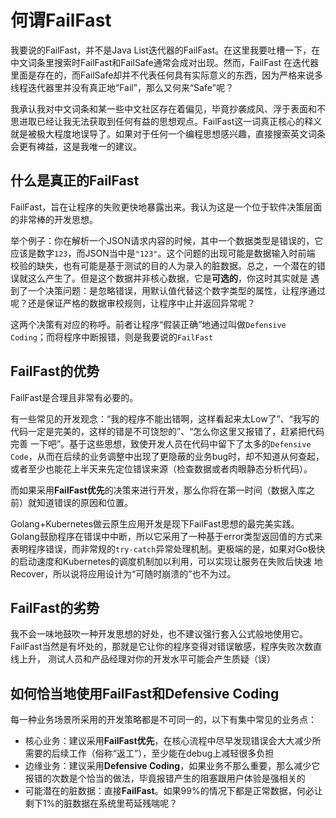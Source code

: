 # 何谓FailFast
我要说的FailFast，并不是Java List迭代器的FailFast。在这里我要吐槽一下，在中文词条里搜索时FailFast和FailSafe通常会成对出现。然而，FailFast
在迭代器里面是存在的，而FailSafe却并不代表任何具有实际意义的东西，因为严格来说多线程迭代器里并没有真正地“Fail”，那么又何来“Safe"呢？

我承认我对中文词条和某一些中文社区存在着偏见，毕竟抄袭成风、浮于表面和不思进取已经让我无法获取到任何有益的思想观点。FailFast这一词真正核心的释义
就是被极大程度地误导了。如果对于任何一个编程思想感兴趣，直接搜索英文词条会更有裨益，这是我唯一的建议。

## 什么是真正的FailFast
FailFast，旨在让程序的失败更快地暴露出来。我认为这是一个位于软件决策层面的非常棒的开发思想。

举个例子：你在解析一个JSON请求内容的时候，其中一个数据类型是错误的，它应该是数字`123`，而JSON当中是`"123"`。这个问题的出现可能是数据输入时前端
校验的缺失，也有可能是基于测试的目的人为录入的脏数据。总之，一个潜在的错误就这么产生了。但是这个数据并非核心数据，它是**可选的**，你这时其实就是
遇到了一个决策问题：是忽略错误，用默认值代替这个数字类型的属性，让程序通过呢？还是保证严格的数据审校规则，让程序中止并返回异常呢？

这两个决策有对应的称呼。前者让程序“假装正确”地通过叫做`Defensive Coding`；而将程序中断报错，则是我要说的`FailFast`

## FailFast的优势
FailFast是合理且非常有必要的。

有一些常见的开发观念：“我的程序不能出错啊，这样看起来太Low了”、“我写的代码一定是完美的，这样的错是不可饶恕的”、“怎么你这里又报错了，赶紧把代码完善
一下吧”。基于这些思想，致使开发人员在代码中留下了太多的`Defensive Code`，从而在后续的业务调整中出现了更隐蔽的业务bug时，却不知道从何查起，
或者至少也能花上半天来先定位错误来源（检查数据或者肉眼静态分析代码）。

而如果采用**FailFast优先**的决策来进行开发，那么你将在第一时间（数据入库之前）就知道错误的原因和位置。

Golang+Kubernetes做云原生应用开发是现下FailFast思想的最完美实践。Golang鼓励程序在错误中中断，所以它采用了一种基于error类型返回值的方式来
表明程序错误，而非常规的`try-catch`异常处理机制。更极端的是，如果对Go极快的启动速度和Kubernetes的调度机制加以利用，可以实现让服务在失败后快速
地Recover，所以说将应用设计为“可随时崩溃的”也不为过。

## FailFast的劣势
我不会一味地鼓吹一种开发思想的好处，也不建议强行套入公式般地使用它。FailFast当然是有坏处的，那就是它让你的程序变得对错误敏感，程序失败次数直线上升，
测试人员和产品经理对你的开发水平可能会产生质疑（误）

## 如何恰当地使用FailFast和Defensive Coding
每一种业务场景所采用的开发策略都是不可同一的，以下有集中常见的业务点：

- 核心业务：建议采用**FailFast优先**，在核心流程中尽早发现错误会大大减少所需要的后续工作（俗称“返工”），至少能在debug上减轻很多负担
- 边缘业务：建议采用**Defensive Coding**，如果业务不那么重要，那么减少它报错的次数是个恰当的做法，毕竟报错产生的阻塞跟用户体验是强相关的
- 可能潜在的脏数据：直接**FailFast**。如果99%的情况下都是正常数据，何必让剩下1%的脏数据在系统里苟延残喘呢？




